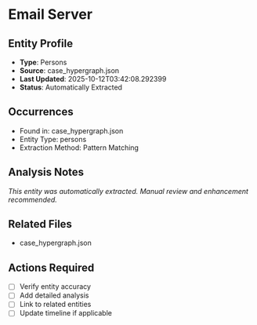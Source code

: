 # Email Server

## Entity Profile
- **Type**: Persons
- **Source**: case_hypergraph.json
- **Last Updated**: 2025-10-12T03:42:08.292399
- **Status**: Automatically Extracted

## Occurrences
- Found in: case_hypergraph.json
- Entity Type: persons
- Extraction Method: Pattern Matching

## Analysis Notes
*This entity was automatically extracted. Manual review and enhancement recommended.*

## Related Files
- case_hypergraph.json

## Actions Required
- [ ] Verify entity accuracy
- [ ] Add detailed analysis
- [ ] Link to related entities
- [ ] Update timeline if applicable
